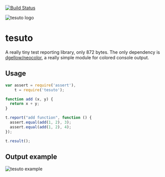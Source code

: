 [![Build Status](https://travis-ci.org/dgellow/tesuto.svg)](https://travis-ci.org/dgellow/tesuto)

![tesuto logo](http://i.imgur.com/orh29FB.png)

# tesuto

A really tiny test reporting library, only 872 bytes.
The only dependency is [dgellow/neocolor](https://github.com/dgellow/neocolor/), a really simple module for colored console output.

## Usage

```js
var assert = require('assert'),
    t = require('tesuto');

function add (x, y) {
  return x + y;
}

t.report("add function", function () {
  assert.equal(add(1, 2), 3);
  assert.equal(add(1, 2), 4);
});

t.result();
```

## Output example

![tesuto example](http://i.imgur.com/tmYZJZn.png)
